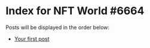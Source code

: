 # Index for NFT World #6664
Posts will be displayed in the order below:

- [Your first post](./001-first.md)

